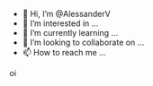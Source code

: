 - 👋 Hi, I’m @AlessanderV
- 👀 I’m interested in ...
- 🌱 I’m currently learning ...
- 💞️ I’m looking to collaborate on ...
- 📫 How to reach me ...

<!---
AlessanderV/AlessanderV is a ✨ special ✨ repository because its `README.md` (this file) appears on your GitHub profile.
You can click the Preview link to take a look at your changes.
--->oi
